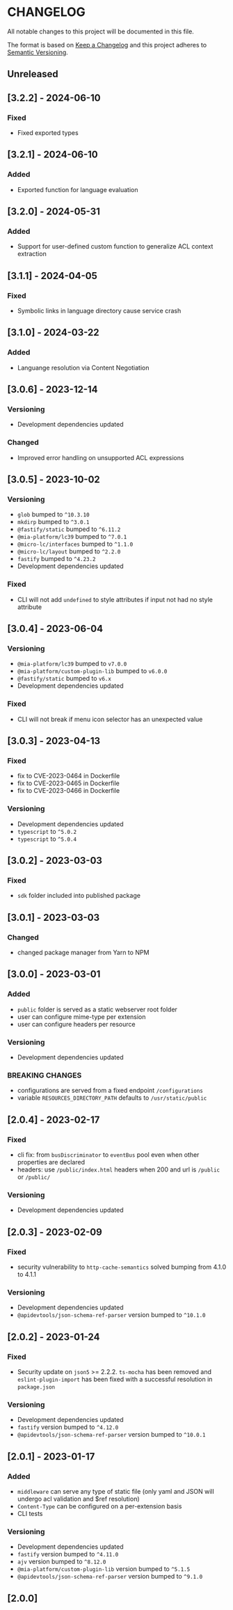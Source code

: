 # CHANGELOG

All notable changes to this project will be documented in this file.

The format is based on [Keep a Changelog](http://keepachangelog.com/en/1.0.0/)
and this project adheres to [Semantic Versioning](http://semver.org/spec/v2.0.0.html).

## Unreleased

## [3.2.2] - 2024-06-10

### Fixed

- Fixed exported types

## [3.2.1] - 2024-06-10

### Added

- Exported function for language evaluation

## [3.2.0] - 2024-05-31

### Added

- Support for user-defined custom function to generalize ACL context extraction

## [3.1.1] - 2024-04-05

### Fixed

- Symbolic links in language directory cause service crash

## [3.1.0] - 2024-03-22

### Added

- Languange resolution via Content Negotiation

## [3.0.6] - 2023-12-14

### Versioning

- Development dependencies updated

### Changed

- Improved error handling on unsupported ACL expressions

## [3.0.5] - 2023-10-02

### Versioning

- `glob` bumped to `^10.3.10`
- `mkdirp` bumped to `^3.0.1`
- `@fastify/static` bumped to `^6.11.2`
- `@mia-platform/lc39` bumped to `^7.0.1`
- `@micro-lc/interfaces` bumped to `^1.1.0`
- `@micro-lc/layout` bumped to `^2.2.0`
- `fastify` bumped to `^4.23.2`
- Development dependencies updated

### Fixed

- CLI will not add `undefined` to style attributes if input not had no style attribute

## [3.0.4] - 2023-06-04

### Versioning

- `@mia-platform/lc39` bumped to `v7.0.0`
- `@mia-platform/custom-plugin-lib` bumped to `v6.0.0`
- `@fastify/static` bumped to `v6.x`
- Development dependencies updated

### Fixed

- CLI will not break if menu icon selector has an unexpected value

## [3.0.3] - 2023-04-13

### Fixed

- fix to CVE-2023-0464 in Dockerfile
- fix to CVE-2023-0465 in Dockerfile
- fix to CVE-2023-0466 in Dockerfile

### Versioning

- Development dependencies updated
- `typescript` to `^5.0.2`
- `typescript` to `^5.0.4`

## [3.0.2] - 2023-03-03

### Fixed

- `sdk` folder included into published package

## [3.0.1] - 2023-03-03

### Changed

- changed package manager from Yarn to NPM

## [3.0.0] - 2023-03-01

### Added

- `public` folder is served as a static webserver root folder
- user can configure mime-type per extension
- user can configure headers per resource

### Versioning

- Development dependencies updated

### BREAKING CHANGES

- configurations are served from a fixed endpoint `/configurations`
- variable `RESOURCES_DIRECTORY_PATH` defaults to `/usr/static/public`

## [2.0.4] - 2023-02-17

### Fixed

- cli fix: from `busDiscriminator` to `eventBus` pool even when other properties are declared
- headers: use `/public/index.html` headers when 200 and url is `/public` or `/public/`

### Versioning

- Development dependencies updated

## [2.0.3] - 2023-02-09

### Fixed

- security vulnerability to `http-cache-semantics` solved bumping from 4.1.0 to 4.1.1

### Versioning

- Development dependencies updated
- `@apidevtools/json-schema-ref-parser` version bumped to `^10.1.0`

## [2.0.2] - 2023-01-24

### Fixed

- Security update on `json5` >= 2.2.2. `ts-mocha` has been removed and `eslint-plugin-import` has been fixed with a successful resolution in `package.json`

### Versioning

- Development dependencies updated
- `fastify` version bumped to `^4.12.0`
- `@apidevtools/json-schema-ref-parser` version bumped to `^10.0.1`

## [2.0.1] - 2023-01-17

### Added

- `middleware` can serve any type of static file (only yaml and JSON will undergo acl validation and $ref resolution)
- `Content-Type` can be configured on a per-extension basis
- CLI tests

### Versioning

- Development dependencies updated
- `fastify` version bumped to `^4.11.0`
- `ajv` version bumped to `^8.12.0`
- `@mia-platform/custom-plugin-lib` version bumped to `^5.1.5`
- `@apidevtools/json-schema-ref-parser` version bumped to `^9.1.0`

## [2.0.0]

